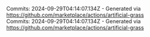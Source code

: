 Commits: 2024-09-29T04:14:07.134Z - Generated via https://github.com/marketplace/actions/artificial-grass
<br>
Commits: 2024-09-29T04:14:07.134Z - Generated via https://github.com/marketplace/actions/artificial-grass
<br>
